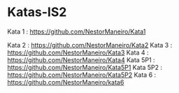 # Katas-IS2

Kata 1 : https://github.com/NestorManeiro/Kata1

Kata 2 : https://github.com/NestorManeiro/Kata2
Kata 3 : https://github.com/NestorManeiro/Kata3
Kata 4 : https://github.com/NestorManeiro/Kata4
Kata 5P1 : https://github.com/NestorManeiro/Kata5P1
Kata 5P2 : https://github.com/NestorManeiro/Kata5P2
Kata 6 : https://github.com/NestorManeiro/kata6
